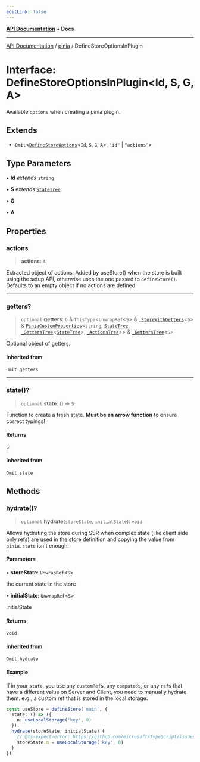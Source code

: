 ```yaml
---
editLink: false
---
```


[**API Documentation**](../../index.md) • **Docs**

***

[API Documentation](../../index.md) / [pinia](../index.md) / DefineStoreOptionsInPlugin

# Interface: DefineStoreOptionsInPlugin\<Id, S, G, A\>

Available `options` when creating a pinia plugin.

## Extends

- `Omit`\<[`DefineStoreOptions`](DefineStoreOptions.md)\<`Id`, `S`, `G`, `A`\>, `"id"` \| `"actions"`\>

## Type Parameters

• **Id** *extends* `string`

• **S** *extends* [`StateTree`](../type-aliases/StateTree.md)

• **G**

• **A**

## Properties

### actions

> **actions**: `A`

Extracted object of actions. Added by useStore() when the store is built
using the setup API, otherwise uses the one passed to `defineStore()`.
Defaults to an empty object if no actions are defined.

***

### getters?

> `optional` **getters**: `G` & `ThisType`\<`UnwrapRef`\<`S`\> & [`_StoreWithGetters`](../type-aliases/StoreWithGetters.md)\<`G`\> & [`PiniaCustomProperties`](PiniaCustomProperties.md)\<`string`, [`StateTree`](../type-aliases/StateTree.md), [`_GettersTree`](../type-aliases/GettersTree.md)\<[`StateTree`](../type-aliases/StateTree.md)\>, [`_ActionsTree`](../type-aliases/ActionsTree.md)\>\> & [`_GettersTree`](../type-aliases/GettersTree.md)\<`S`\>

Optional object of getters.

#### Inherited from

`Omit.getters`

***

### state()?

> `optional` **state**: () => `S`

Function to create a fresh state. **Must be an arrow function** to ensure
correct typings!

#### Returns

`S`

#### Inherited from

`Omit.state`

## Methods

### hydrate()?

> `optional` **hydrate**(`storeState`, `initialState`): `void`

Allows hydrating the store during SSR when complex state (like client side only refs) are used in the store
definition and copying the value from `pinia.state` isn't enough.

#### Parameters

• **storeState**: `UnwrapRef`\<`S`\>

the current state in the store

• **initialState**: `UnwrapRef`\<`S`\>

initialState

#### Returns

`void`

#### Inherited from

`Omit.hydrate`

#### Example

If in your `state`, you use any `customRef`s, any `computed`s, or any `ref`s that have a different value on
Server and Client, you need to manually hydrate them. e.g., a custom ref that is stored in the local
storage:

```ts
const useStore = defineStore('main', {
  state: () => ({
    n: useLocalStorage('key', 0)
  }),
  hydrate(storeState, initialState) {
    // @ts-expect-error: https://github.com/microsoft/TypeScript/issues/43826
    storeState.n = useLocalStorage('key', 0)
  }
})
```
